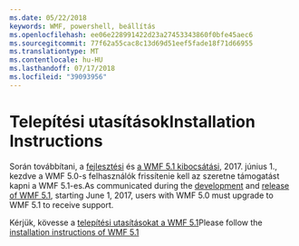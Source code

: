 ```yaml
---
ms.date: 05/22/2018
keywords: WMF, powershell, beállítás
ms.openlocfilehash: ee06e228991422d23a27453343860f0bfe45aec6
ms.sourcegitcommit: 77f62a55cac8c13d69d51eef5fade18f71d66955
ms.translationtype: MT
ms.contentlocale: hu-HU
ms.lasthandoff: 07/17/2018
ms.locfileid: "39093956"
---
```

# <a name="installation-instructions"></a><span data-ttu-id="ad1bd-102">Telepítési utasítások</span><span class="sxs-lookup"><span data-stu-id="ad1bd-102">Installation Instructions</span></span>

<span data-ttu-id="ad1bd-103">Során továbbítani, a [fejlesztési](https://blogs.msdn.microsoft.com/powershell/2016/04/06/windows-management-framework-5-0-updates-and-wmf-5-1/) és [a WMF 5.1 kibocsátási](https://blogs.msdn.microsoft.com/powershell/2017/03/28/windows-management-framework-wmf-5-1-now-in-microsoft-update-catalog/), 2017. június 1., kezdve a WMF 5.0-s felhasználók frissítenie kell az szeretne támogatást kapni a WMF 5.1-es.</span><span class="sxs-lookup"><span data-stu-id="ad1bd-103">As communicated during the [development](https://blogs.msdn.microsoft.com/powershell/2016/04/06/windows-management-framework-5-0-updates-and-wmf-5-1/) and [release of WMF 5.1](https://blogs.msdn.microsoft.com/powershell/2017/03/28/windows-management-framework-wmf-5-1-now-in-microsoft-update-catalog/), starting June 1, 2017, users with WMF 5.0 must upgrade to WMF 5.1 to receive support.</span></span>

<span data-ttu-id="ad1bd-104">Kérjük, kövesse a [telepítési utasításokat a WMF 5.1](..\5.1\install-configure.md)</span><span class="sxs-lookup"><span data-stu-id="ad1bd-104">Please follow the [installation instructions of WMF 5.1](..\5.1\install-configure.md)</span></span> 